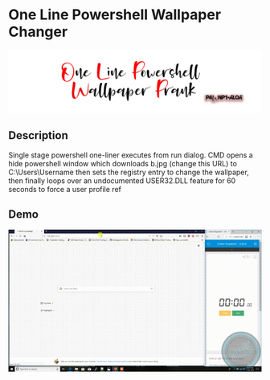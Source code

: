 # One Line Powershell Wallpaper Changer
![](./wall.jpg)
## Description
Single stage powershell one-liner executes from run dialog. CMD opens a hide powershell window which downloads b.jpg (change this URL) to C:\Users\Username then sets the registry entry to change the wallpaper, then finally loops over an undocumented USER32.DLL feature for 60 seconds to force a user profile ref

## Demo
![](./Demo.gif)
